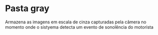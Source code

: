 # Pasta gray

Armazena as imagens em escala de cinza capturadas pela câmera no momento onde o sistyema detecta um evento de sonolência do motorista

